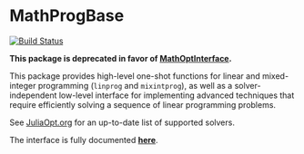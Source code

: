 # MathProgBase

[![Build Status](https://travis-ci.org/JuliaOpt/MathProgBase.jl.svg?branch=master)](https://travis-ci.org/JuliaOpt/MathProgBase.jl)

**This package is deprecated in favor of [MathOptInterface](https://github.com/JuliaOpt/MathOptInterface.jl).**

This package provides high-level one-shot functions for linear and mixed-integer
programming (``linprog`` and ``mixintprog``), as well as a solver-independent
low-level interface for implementing advanced techniques that require efficiently
solving a sequence of linear programming problems.

See [JuliaOpt.org](http://www.juliaopt.org/) for an up-to-date list of supported solvers.

The interface is fully documented **[here]**.

[here]: http://mathprogbasejl.readthedocs.org/en/latest
